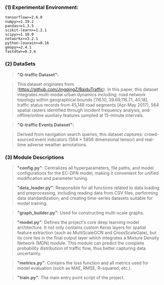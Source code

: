 ### (1) Experimental Environment:

```
tensorflow>=2.6.0
numpy>=1.19.2
pandas>=1.3.5
scikit-learn>=1.2.1
scipy>=1.10.0
networkx>=3.2.1
python-louvain>=0.16
geopy>=2.4.1
fastdtw>=0.3.4

```

### (2) DataSets

> **"Q-traffic Dataset":**

> This dataset originates from (https://github.com/JingqingZ/BaiduTraffic). In this paper, this dataset integrates multi-modal urban dynamics including: road network topology within geographical bounds [116.10, 39.69,116.71, 40.18], traffic status records from 45,148 road segments (Apr-May 2017), 564 spatial rasters identified through incident frequency analysis, and offline/online auxiliary features sampled at 15-minute intervals.

> **"Q-traffic Events Dataset":**

> Derived from navigation search queries, this dataset captures: crowd-sourced event indicators (564 × 5856 dimensional tensor) and real-time adverse weather annotations.

### (3) Module Descriptions

> **"config.py"**:  Centralizes all hyperparameters, file paths, and model configurations for the EC-DFN model, making it convenient for unified modification and parameter tuning.

> **"data_loader.py"**:  Responsible for all functions related to data loading and preprocessing, including reading data from CSV files, performing data standardization, and creating time-series datasets suitable for model training.

> **"graph_builder.py"**:  Used for constructing multi-scale graphs.

> **"model.py"**:  Defines the project's core deep learning model architecture. It not only contains custom Keras layers for spatial feature extraction (such as MultiScaleGCN and CrossScaleGate), but its core lies in the final output layer which integrates a Mixture Density Network (MDN) module. This module can predict the complete probability distribution of traffic flow, thus better capturing data uncertainty.

> **"metrics.py"**:  Contains the loss function and all metrics used for model evaluation (such as MAE, RMSE, R-squared, etc.).

> **"train.py"**:  The main entry point script of the project.
